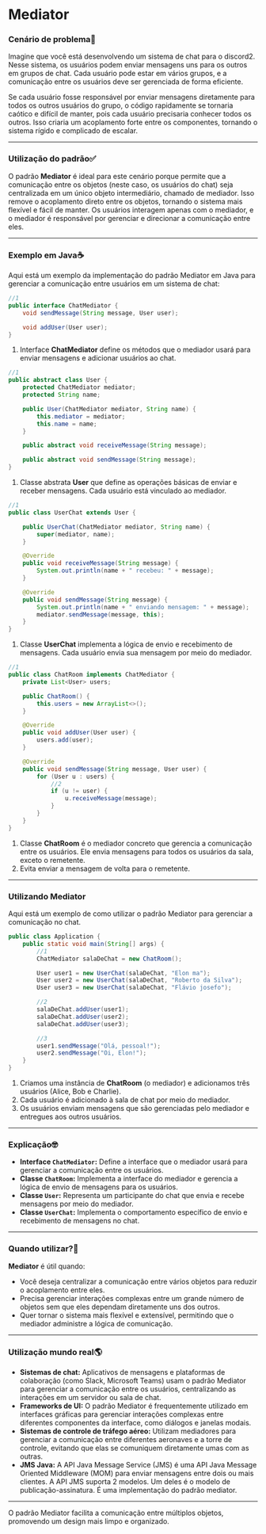 # Mediator

### Cenário de problema💬

Imagine que você está desenvolvendo um sistema de chat para o discord2. Nesse sistema, os usuários podem enviar mensagens uns para os outros em grupos de chat. Cada usuário pode estar em vários grupos, e a comunicação entre os usuários deve ser gerenciada de forma eficiente. 

Se cada usuário fosse responsável por enviar mensagens diretamente para todos os outros usuários do grupo, o código rapidamente se tornaria caótico e difícil de manter, pois cada usuário precisaria conhecer todos os outros. Isso criaria um acoplamento forte entre os componentes, tornando o sistema rígido e complicado de escalar.

---

### Utilização do padrão✅

O padrão **Mediator** é ideal para este cenário porque permite que a comunicação entre os objetos (neste caso, os usuários do chat) seja centralizada em um único objeto intermediário, chamado de mediador. Isso remove o acoplamento direto entre os objetos, tornando o sistema mais flexível e fácil de manter. Os usuários interagem apenas com o mediador, e o mediador é responsável por gerenciar e direcionar a comunicação entre eles.

---

### Exemplo em Java☕

Aqui está um exemplo da implementação do padrão Mediator em Java para gerenciar a comunicação entre usuários em um sistema de chat:

```java
//1
public interface ChatMediator {
    void sendMessage(String message, User user);

    void addUser(User user);
}
```

1. Interface **ChatMediator** define os métodos que o mediador usará para enviar mensagens e adicionar usuários ao chat.

```java
//1
public abstract class User {
    protected ChatMediator mediator;
    protected String name;

    public User(ChatMediator mediator, String name) {
        this.mediator = mediator;
        this.name = name;
    }

    public abstract void receiveMessage(String message);

    public abstract void sendMessage(String message);
}
```

1. Classe abstrata **User** que define as operações básicas de enviar e receber mensagens. Cada usuário está vinculado ao mediador.

```java
//1
public class UserChat extends User {

    public UserChat(ChatMediator mediator, String name) {
        super(mediator, name);
    }

    @Override
    public void receiveMessage(String message) {
        System.out.println(name + " recebeu: " + message);
    }

    @Override
    public void sendMessage(String message) {
        System.out.println(name + " enviando mensagem: " + message);
        mediator.sendMessage(message, this);
    }
}
```

1. Classe **UserChat** implementa a lógica de envio e recebimento de mensagens. Cada usuário envia sua mensagem por meio do mediador.

```java
//1
public class ChatRoom implements ChatMediator {
    private List<User> users;

    public ChatRoom() {
        this.users = new ArrayList<>();
    }

    @Override
    public void addUser(User user) {
        users.add(user);
    }

    @Override
    public void sendMessage(String message, User user) {
        for (User u : users) {
            //2
            if (u != user) {
                u.receiveMessage(message);
            }
        }
    }
}
```

1. Classe **ChatRoom** é o mediador concreto que gerencia a comunicação entre os usuários. Ele envia mensagens para todos os usuários da sala, exceto o remetente.
2. Evita enviar a mensagem de volta para o remetente.

---

### Utilizando Mediator

Aqui está um exemplo de como utilizar o padrão Mediator para gerenciar a comunicação no chat.

```java
public class Application {
    public static void main(String[] args) {
        //1
        ChatMediator salaDeChat = new ChatRoom();

        User user1 = new UserChat(salaDeChat, "Elon ma");
        User user2 = new UserChat(salaDeChat, "Roberto da Silva");
        User user3 = new UserChat(salaDeChat, "Flávio josefo");

        //2
        salaDeChat.addUser(user1);
        salaDeChat.addUser(user2);
        salaDeChat.addUser(user3);

        //3
        user1.sendMessage("Olá, pessoal!");
        user2.sendMessage("Oi, Elon!");
    }
}
```

1. Criamos uma instância de **ChatRoom** (o mediador) e adicionamos três usuários (Alice, Bob e Charlie).
2. Cada usuário é adicionado à sala de chat por meio do mediador.
3. Os usuários enviam mensagens que são gerenciadas pelo mediador e entregues aos outros usuários.

---

### Explicação🤓

- **Interface `ChatMediator`:** Define a interface que o mediador usará para gerenciar a comunicação entre os usuários.
- **Classe `ChatRoom`:** Implementa a interface do mediador e gerencia a lógica de envio de mensagens para os usuários.
- **Classe `User`:** Representa um participante do chat que envia e recebe mensagens por meio do mediador.
- **Classe `UserChat`:** Implementa o comportamento específico de envio e recebimento de mensagens no chat.

---

### Quando utilizar?🤔

**Mediator** é útil quando:
- Você deseja centralizar a comunicação entre vários objetos para reduzir o acoplamento entre eles.
- Precisa gerenciar interações complexas entre um grande número de objetos sem que eles dependam diretamente uns dos outros.
- Quer tornar o sistema mais flexível e extensível, permitindo que o mediador administre a lógica de comunicação.

---

### Utilização mundo real🌎

- **Sistemas de chat:** Aplicativos de mensagens e plataformas de colaboração (como Slack, Microsoft Teams) usam o padrão Mediator para gerenciar a comunicação entre os usuários, centralizando as interações em um servidor ou sala de chat.
- **Frameworks de UI:** O padrão Mediator é frequentemente utilizado em interfaces gráficas para gerenciar interações complexas entre diferentes componentes da interface, como diálogos e janelas modais.
- **Sistemas de controle de tráfego aéreo:** Utilizam mediadores para gerenciar a comunicação entre diferentes aeronaves e a torre de controle, evitando que elas se comuniquem diretamente umas com as outras.
- **JMS Java:** A API Java Message Service (JMS) é uma API Java Message Oriented Middleware (MOM) para enviar mensagens entre dois ou mais clientes. A API JMS suporta 2 modelos. Um deles é o modelo de publicação-assinatura. É uma implementação do padrão mediator.

---

O padrão Mediator facilita a comunicação entre múltiplos objetos, promovendo um design mais limpo e organizado.